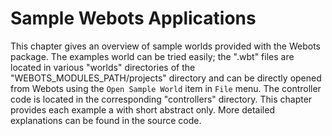 # Sample Webots Applications

This chapter gives an overview of sample worlds provided with the Webots
package. The examples world can be tried easily; the ".wbt" files are located in
various "worlds" directories of the "WEBOTS\_MODULES\_PATH/projects" directory
and can be directly opened from Webots using the `Open Sample World` item in
`File` menu. The controller code is located in the corresponding "controllers"
directory. This chapter provides each example a with short abstract only. More
detailed explanations can be found in the source code.

